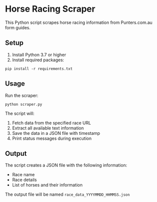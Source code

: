 # Horse Racing Scraper

This Python script scrapes horse racing information from Punters.com.au form guides.

## Setup

1. Install Python 3.7 or higher
2. Install required packages:
```
pip install -r requirements.txt
```

## Usage

Run the scraper:
```
python scraper.py
```

The script will:
1. Fetch data from the specified race URL
2. Extract all available text information
3. Save the data in a JSON file with timestamp
4. Print status messages during execution

## Output

The script creates a JSON file with the following information:
- Race name
- Race details
- List of horses and their information

The output file will be named `race_data_YYYYMMDD_HHMMSS.json`

